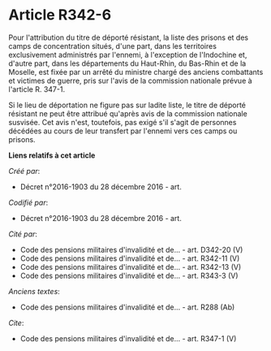# Article R342-6

Pour l'attribution du titre de déporté résistant, la liste des prisons et des camps de concentration situés, d'une part, dans
les territoires exclusivement administrés par l'ennemi, à l'exception de l'Indochine et, d'autre part, dans les départements
du Haut-Rhin, du Bas-Rhin et de la Moselle, est fixée par un arrêté du ministre chargé des anciens combattants et victimes de
guerre, pris sur l'avis de la commission nationale prévue à l'article R. 347-1.

Si le lieu de déportation ne figure pas sur ladite liste, le titre de déporté résistant ne peut être attribué qu'après avis
de la commission nationale susvisée. Cet avis n'est, toutefois, pas exigé s'il s'agit de personnes décédées au cours de leur
transfert par l'ennemi vers ces camps ou prisons.

**Liens relatifs à cet article**

_Créé par_:

  - Décret n°2016-1903 du 28 décembre 2016 - art.

_Codifié par_:

  - Décret n°2016-1903 du 28 décembre 2016 - art.

_Cité par_:

  - Code des pensions militaires d'invalidité et de... - art. D342-20 (V)
  - Code des pensions militaires d'invalidité et de... - art. R342-11 (V)
  - Code des pensions militaires d'invalidité et de... - art. R342-13 (V)
  - Code des pensions militaires d'invalidité et de... - art. R343-3 (V)

_Anciens textes_:

  - Code des pensions militaires d'invalidité et de... - art. R288 (Ab)

_Cite_:

  - Code des pensions militaires d'invalidité et de... - art. R347-1 (V)
